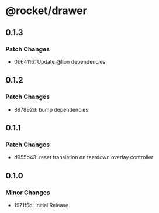 # @rocket/drawer

## 0.1.3

### Patch Changes

- 0b64116: Update @lion dependencies

## 0.1.2

### Patch Changes

- 897892d: bump dependencies

## 0.1.1

### Patch Changes

- d955b43: reset translation on teardown overlay controller

## 0.1.0

### Minor Changes

- 1971f5d: Initial Release

